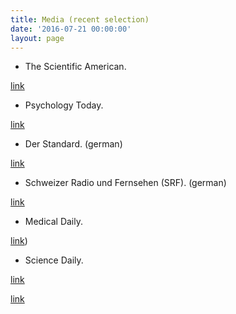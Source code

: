 ```yaml
---
title: Media (recent selection)
date: '2016-07-21 00:00:00'
layout: page
---
```

* The Scientific American.

[link](https://www.scientificamerican.com/article/what-s-your-real-motive-for-being-altruistic/)

* Psychology Today.

[link](https://www.psychologytoday.com/blog/the-athletes-way/201512/your-brain-can-learn-empathize-outside-groups)

* Der Standard. (german)

[link](http://derstandard.at/2000027918476/Empathie-fuer-Fremde-laesst-sich-lernen)

* Schweizer Radio und Fernsehen (SRF). (german)

[link](http://www.srf.ch/wissen/mensch/das-raetsel-der-selbstlosigkeit)

* Medical Daily.

[link](http://www.medicaldaily.com/empathy-triggered-positive-experiences-among-strangers-study-366316))

* Science Daily.

[link](https://www.sciencedaily.com/releases/2016/03/160303145739.htm)

[link](https://www.sciencedaily.com/releases/2016/03/160303145739.htm)


